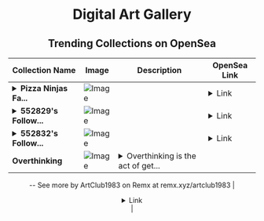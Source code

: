 <div align="center">

# Digital Art Gallery

## Trending Collections on OpenSea

| Collection Name                       | Image                                                                                     | Description                       | OpenSea Link                                                                                          |
|---------------------------------------|-------------------------------------------------------------------------------------------|-----------------------------------|--------------------------------------------------------------------------------------------------------|
| **<details><summary>Pizza Ninjas Fa...</summary>Pizza Ninjas Faction Mission</details>** | ![Image](https://i.seadn.io/s/raw/files/7241fffa622a25e8796ba18c991ab321.png?w=500&auto=format?w=200&auto=format) |  | <details><summary>Link</summary>[Pizza Ninjas Faction Mission](https://opensea.io/collection/pizza-ninjas-faction-mission)</details> |
| **<details><summary>552829's Follow...</summary>552829's Follower</details>** | ![Image](https://i.seadn.io/s/raw/files/19f9f090920392cc3650cbdf4361755b.png?w=500&auto=format?w=200&auto=format) |  | <details><summary>Link</summary>[552829's Follower](https://opensea.io/collection/552829-s-follower)</details> |
| **<details><summary>552832's Follow...</summary>552832's Follower</details>** | ![Image](https://i.seadn.io/s/raw/files/19f9f090920392cc3650cbdf4361755b.png?w=500&auto=format?w=200&auto=format) |  | <details><summary>Link</summary>[552832's Follower](https://opensea.io/collection/552832-s-follower)</details> |
| **Overthinking** | ![Image](https://i.seadn.io/s/raw/files/65f0f0571785d7280141556e41cd46f6.jpg?w=500&auto=format?w=200&auto=format) | <details><summary>Overthinking is the act of get...</summary>Overthinking is the act of getting trapped in a loop of constant thoughts, where even small decisions or situations can become overwhelming. It often stems from a desire to control outcomes or avoid mistakes, but instead, it creates mental clutter and anxiety. This habit can leave a person feeling stuck, as they analyze every detail without reaching a resolution. Learning to trust yourself and letting go of unnecessary worry can help break the cycle and bring clarity and peace of mind.
--
See more by ArtClub1983  on Remx at remx.xyz/artclub1983</details> | <details><summary>Link</summary>[Overthinking](https://opensea.io/collection/overthinking-19)</details> |

</div>